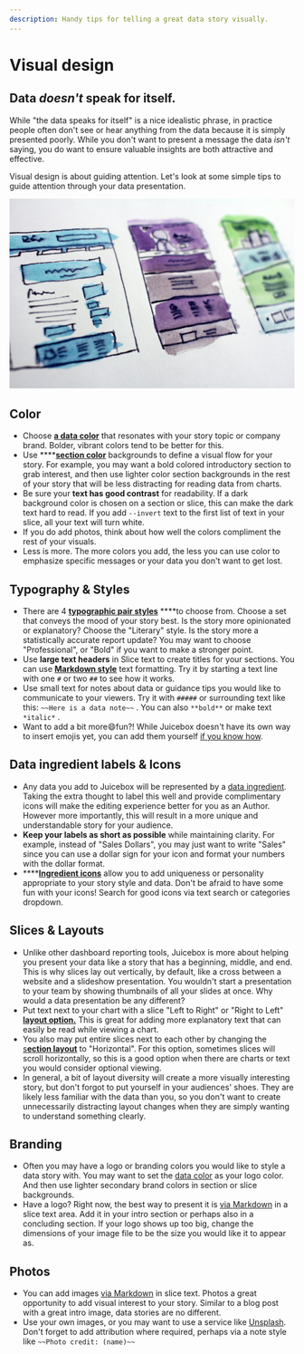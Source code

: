 ```yaml
---
description: Handy tips for telling a great data story visually.
---
```


# Visual design

## Data _doesn't_ speak for itself. 

While "the data speaks for itself" is a nice idealistic phrase, in practice people often don't see or hear anything from the data because it is simply presented poorly. While you don't want to present a message the data _isn't_ saying, you do want to ensure valuable insights are both attractive and effective. 

Visual design is about guiding attention. Let's look at some simple tips to guide attention through your data presentation.

![Photo by Halacious on Unsplash](../../.gitbook/assets/halacious-tzc3vjpck-q-unsplash.jpg)

## Color

* Choose [**a data color**](../app-settings.md#data-color) that resonates with your story topic or company brand. Bolder, vibrant colors tend to be better for this. 
* Use ****[**section color**](../story-designer/sections.md#section-background-color) backgrounds to define a visual flow for your story. For example, you may want a bold colored introductory section to grab interest, and then use lighter color section backgrounds in the rest of your story that will be less distracting for reading data from charts.  
* Be sure your **text has good contrast** for readability. If a dark background color is chosen on a section or slice, this can make the dark text hard to read. If you add  `--invert` text to the first list of text in your slice, all your text will turn white.
* If you do add photos, think about how well the colors compliment the rest of your visuals. 
* Less is more. The more colors you add, the less you can use color to emphasize specific messages or your data you don't want to get lost.

## Typography & Styles

* There are 4 [**typographic pair styles**](../app-settings.md#typography) ****to choose from. Choose a set that conveys the mood of your story best. Is the story more opinionated or explanatory? Choose the "Literary" style. Is the story more a statistically accurate report update? You may want to choose "Professional", or "Bold" if you want to make a stronger point.
* Use **large text headers** in Slice text to create titles for your sections. You can use [**Markdown style**](../story-designer/slices/#slice-text) text formatting. Try it by starting a text line with one `#` or two `##` to see how it works. 
* Use small text for notes about data or guidance tips you would like to communicate to your viewers. Try it with `#####` or surrounding text like this: `~~Here is a data note~~` . You can also `**bold**` or make text `*italic*` .
* Want to add a bit more😄fun?! While Juicebox doesn't have its own way to insert emojis yet, you can add them yourself [if you know how](https://buffer.com/library/emojis-keyboard-shortcut-mac-windows/#:~:text=How%20to%20add%20emojis%20on%20Windows%3A%20Touch%20keyboard,to%20open%20your%20emoji%20keyboard.). 

## Data ingredient labels & Icons 

* Any data you add to Juicebox will be represented by a [data ingredient](../data-sources/defining-ingredients/). Taking the extra thought to label this well and provide complimentary icons will make the editing experience better for you as an Author. However more importantly, this will result in a more unique and understandable story for your audience. 
* **Keep your labels as short as possible** while maintaining clarity. For example, instead of "Sales Dollars", you may just want to write "Sales" since you can use a dollar sign for your icon and format your numbers with the dollar format. 
* \*\*\*\*[**Ingredient icons**](../data-sources/defining-ingredients/#dimension) allow you to add uniqueness or personality appropriate to your story style and data. Don't be afraid to have some fun with your icons! Search for good icons via text search or categories dropdown.

## Slices & Layouts

* Unlike other dashboard reporting tools, Juicebox is more about helping you present your data like a story that has a beginning, middle, and end. This is why slices lay out vertically, by default, like a cross between a website and a slideshow presentation. You wouldn't start a presentation to your team by showing thumbnails of all your slides at once. Why would a data presentation be any different?
* Put text next to your chart with a slice "Left to Right" or "Right to Left" [**layout option.**](../story-designer/slices/#slice-layouts) This is great for adding more explanatory text that can easily be read while viewing a chart. 
* You also may put entire slices next to each other by changing the [s**ection layout**](../story-designer/sections.md#section-layouts) to "Horizontal". For this option, sometimes slices will scroll horizontally, so this is a good option when there are charts or text you would consider optional viewing. 
* In general, a bit of layout diversity will create a more visually interesting story, but don't forgot to put yourself in your audiences' shoes. They are likely less familiar with the data than you, so you don't want to create unnecessarily distracting layout changes when they are simply wanting to understand something clearly. 

## Branding

* Often you may have a logo or branding colors you would like to style a data story with. You may want to set the [data color](visual-design.md#color) as your logo color. And then use lighter secondary brand colors in section or slice backgrounds. 
* Have a logo? Right now, the best way to present it is [via Markdown](../story-designer/slices/#slice-text) in a slice text area. Add it in your intro section or perhaps also in a concluding section. If your logo shows up too big, change the dimensions of your image file to be the size you would like it to appear as.

## Photos

* You can add images [via Markdown](../story-designer/slices/#slice-text) in slice text. Photos a great opportunity to add visual interest to your story. Similar to a blog post with a great intro image, data stories are no different.  
* Use your own images, or you may want to use a service like [Unsplash](https://unsplash.com/). Don't forget to add attribution where required, perhaps via a note style like `~~Photo credit: (name)~~` 



